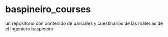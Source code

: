 # baspineiro_courses
un repositorio con contenido de parciales y cuestinarios de las materias de el Ingeniero baspineiro
